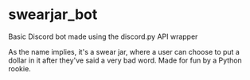 # swearjar_bot
Basic Discord bot made using the discord.py API wrapper

As the name implies, it's a swear jar, where a user can choose to put a dollar in it after they've said a very bad word.
Made for fun by a Python rookie.
